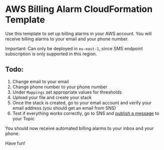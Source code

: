 # AWS Billing Alarm CloudFormation Template

Use this template to set up billing alarms in your AWS account. You will receive billing alarms to your email and your phone number. 

Important: Can only be deployed in `eu-east-1`, since SMS endpoint subscription is only supported in this region.

## Todo:
1. Change email to your email
2. Change phone number to your phone number 
3. Under `Mappings` set appropriate values for thresholds
4. Upload your file and create your stack
4. Once the stack is created, go to your email account and verify your email address (you should get an email from SNS)
5. Test if everything works correctly, go to SNS and [publish a message](https://console.aws.amazon.com/sns/v2/home?region=us-east-1#/publish) to your Topic

You should now receive automated billing alarms to your inbox and your phone.

Have fun!

